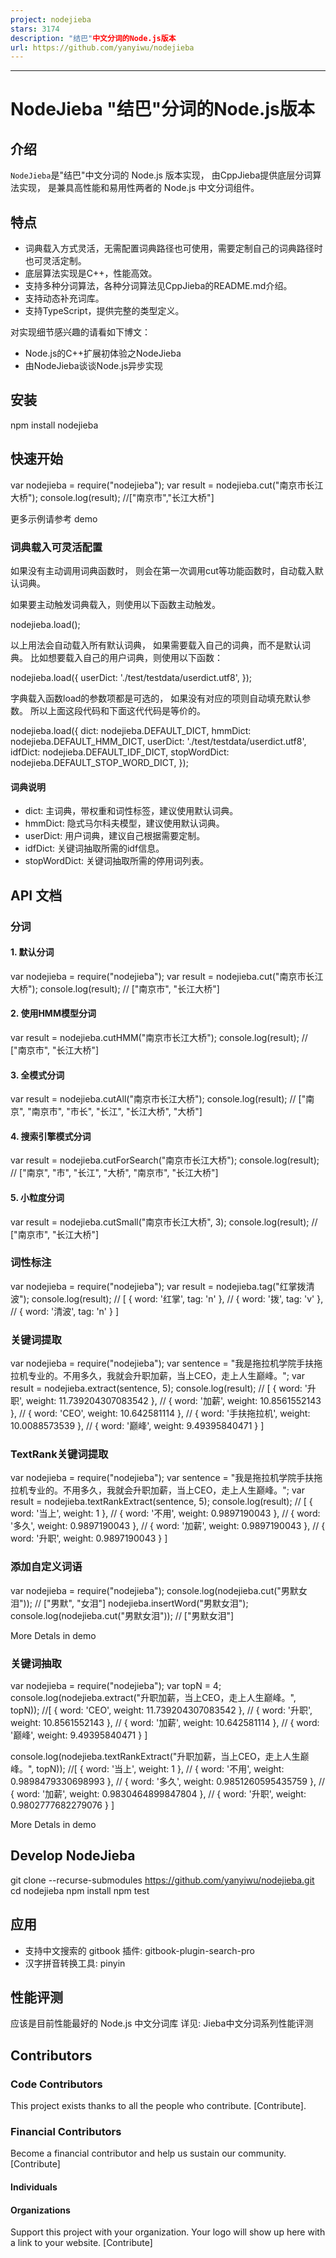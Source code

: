```yaml
---
project: nodejieba
stars: 3174
description: "结巴"中文分词的Node.js版本
url: https://github.com/yanyiwu/nodejieba
---
```


* * *

NodeJieba "结巴"分词的Node.js版本
==========================

介绍
--

`NodeJieba`是"结巴"中文分词的 Node.js 版本实现， 由CppJieba提供底层分词算法实现， 是兼具高性能和易用性两者的 Node.js 中文分词组件。

特点
--

-   词典载入方式灵活，无需配置词典路径也可使用，需要定制自己的词典路径时也可灵活定制。
-   底层算法实现是C++，性能高效。
-   支持多种分词算法，各种分词算法见CppJieba的README.md介绍。
-   支持动态补充词库。
-   支持TypeScript，提供完整的类型定义。

对实现细节感兴趣的请看如下博文：

-   Node.js的C++扩展初体验之NodeJieba
-   由NodeJieba谈谈Node.js异步实现

安装
--

npm install nodejieba

快速开始
----

var nodejieba \= require("nodejieba");
var result \= nodejieba.cut("南京市长江大桥");
console.log(result);
//\["南京市","长江大桥"\]

更多示例请参考 demo

### 词典载入可灵活配置

如果没有主动调用词典函数时， 则会在第一次调用cut等功能函数时，自动载入默认词典。

如果要主动触发词典载入，则使用以下函数主动触发。

nodejieba.load();

以上用法会自动载入所有默认词典， 如果需要载入自己的词典，而不是默认词典。 比如想要载入自己的用户词典，则使用以下函数：

nodejieba.load({
  userDict: './test/testdata/userdict.utf8',
});

字典载入函数load的参数项都是可选的， 如果没有对应的项则自动填充默认参数。 所以上面这段代码和下面这代代码是等价的。

nodejieba.load({
  dict: nodejieba.DEFAULT\_DICT,
  hmmDict: nodejieba.DEFAULT\_HMM\_DICT,
  userDict: './test/testdata/userdict.utf8',
  idfDict: nodejieba.DEFAULT\_IDF\_DICT,
  stopWordDict: nodejieba.DEFAULT\_STOP\_WORD\_DICT,
});

#### 词典说明

-   dict: 主词典，带权重和词性标签，建议使用默认词典。
-   hmmDict: 隐式马尔科夫模型，建议使用默认词典。
-   userDict: 用户词典，建议自己根据需要定制。
-   idfDict: 关键词抽取所需的idf信息。
-   stopWordDict: 关键词抽取所需的停用词列表。

API 文档
------

### 分词

#### 1\. 默认分词

var nodejieba \= require("nodejieba");
var result \= nodejieba.cut("南京市长江大桥");
console.log(result);
// \["南京市", "长江大桥"\]

#### 2\. 使用HMM模型分词

var result \= nodejieba.cutHMM("南京市长江大桥");
console.log(result);
// \["南京市", "长江大桥"\]

#### 3\. 全模式分词

var result \= nodejieba.cutAll("南京市长江大桥");
console.log(result);
// \["南京", "南京市", "市长", "长江", "长江大桥", "大桥"\]

#### 4\. 搜索引擎模式分词

var result \= nodejieba.cutForSearch("南京市长江大桥");
console.log(result);
// \["南京", "市", "长江", "大桥", "南京市", "长江大桥"\]

#### 5\. 小粒度分词

var result \= nodejieba.cutSmall("南京市长江大桥", 3);
console.log(result);
// \["南京市", "长江大桥"\]

### 词性标注

var nodejieba \= require("nodejieba");
var result \= nodejieba.tag("红掌拨清波");
console.log(result);
// \[ { word: '红掌', tag: 'n' },
//   { word: '拨', tag: 'v' },
//   { word: '清波', tag: 'n' } \]

### 关键词提取

var nodejieba \= require("nodejieba");
var sentence \= "我是拖拉机学院手扶拖拉机专业的。不用多久，我就会升职加薪，当上CEO，走上人生巅峰。";
var result \= nodejieba.extract(sentence, 5);
console.log(result);
// \[ { word: '升职', weight: 11.739204307083542 },
//   { word: '加薪', weight: 10.8561552143 },
//   { word: 'CEO', weight: 10.642581114 },
//   { word: '手扶拖拉机', weight: 10.0088573539 },
//   { word: '巅峰', weight: 9.49395840471 } \]

### TextRank关键词提取

var nodejieba \= require("nodejieba");
var sentence \= "我是拖拉机学院手扶拖拉机专业的。不用多久，我就会升职加薪，当上CEO，走上人生巅峰。";
var result \= nodejieba.textRankExtract(sentence, 5);
console.log(result);
// \[ { word: '当上', weight: 1 },
//   { word: '不用', weight: 0.9897190043 },
//   { word: '多久', weight: 0.9897190043 },
//   { word: '加薪', weight: 0.9897190043 },
//   { word: '升职', weight: 0.9897190043 } \]

### 添加自定义词语

var nodejieba \= require("nodejieba");
console.log(nodejieba.cut("男默女泪"));
// \["男默", "女泪"\]
nodejieba.insertWord("男默女泪");
console.log(nodejieba.cut("男默女泪"));
// \["男默女泪"\]

More Detals in demo

### 关键词抽取

var nodejieba \= require("nodejieba");
var topN \= 4;
console.log(nodejieba.extract("升职加薪，当上CEO，走上人生巅峰。", topN));
//\[ { word: 'CEO', weight: 11.739204307083542 },
//  { word: '升职', weight: 10.8561552143 },
//  { word: '加薪', weight: 10.642581114 },
//  { word: '巅峰', weight: 9.49395840471 } \]

console.log(nodejieba.textRankExtract("升职加薪，当上CEO，走上人生巅峰。", topN));
//\[ { word: '当上', weight: 1 },
//  { word: '不用', weight: 0.9898479330698993 },
//  { word: '多久', weight: 0.9851260595435759 },
//  { word: '加薪', weight: 0.9830464899847804 },
//  { word: '升职', weight: 0.9802777682279076 } \]

More Detals in demo

Develop NodeJieba
-----------------

git clone --recurse-submodules https://github.com/yanyiwu/nodejieba.git
cd nodejieba
npm install
npm test

应用
--

-   支持中文搜索的 gitbook 插件: gitbook-plugin-search-pro
-   汉字拼音转换工具: pinyin

性能评测
----

应该是目前性能最好的 Node.js 中文分词库 详见: Jieba中文分词系列性能评测

Contributors
------------

### Code Contributors

This project exists thanks to all the people who contribute. \[Contribute\].

### Financial Contributors

Become a financial contributor and help us sustain our community. \[Contribute\]

#### Individuals

#### Organizations

Support this project with your organization. Your logo will show up here with a link to your website. \[Contribute\]
